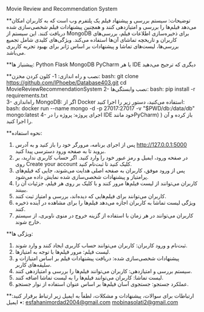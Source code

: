 Movie Review and Recommendation System

**توضیحات:
سیستم بررسی و پیشنهاد فیلم یک پلتفرم وب است که به کاربران امکان می‌دهد فیلم‌ها را بررسی و امتیازدهی کنند و همچنین پیشنهادات فیلم شخصی‌سازی شده دریافت کنند. این سیستم از MongoDB برای ذخیره‌سازی اطلاعات فیلم، بررسی‌های کاربران و تاریخچه تماشای آن‌ها استفاده می‌کند. ویژگی‌های کلیدی شامل تجمیع بررسی‌ها، لیست‌های تماشا و پیشنهادات بر اساس ژانر برای بهبود تجربه کاربری می‌باشد.

**پیشنیاز ها:
Python
Flask
MongoDB
PyCharm  یا هر IDE دیگری که ترجیح می‌دهید

**نصب و راه اندازی:
1- کلون کردن مخزن:
bash:
git clone https://github.com/IPhoebe/Database403.git 
cd MovieReviewRecommendationSystem 
2-	نصب وابستگی‌ها:
bash:
pip install -r requirements.txt  
3-	راه‌اندازی MongoDB:
اگر از Docker استفاده می‌کنید، دستور زیر را اجرا کنید:
bash:
docker run --name mongo -d -p 27017:27017 -v "$PWD/db:/data/db" mongo:latest
4-	اجرای پروژه:
پروژه را در IDE خود مانندPyCharm) ) باز کرده و آن را اجرا کنید.

**نحوه استفاده:
1.	پس از اجرای برنامه، مرورگر خود را باز کنید و به آدرس http://127.0.0.1:5000 بروید تا به صفحه ورود دسترسی پیدا کنید.
2.	در صفحه ورود، ایمیل و رمز عبور خود را وارد کنید. اگر حساب کاربری ندارید، بر روی Create your account کلیک کنید تا ثبت‌نام کنید.
3.	پس از ورود موفق، کاربران به صفحه اصلی هدایت می‌شوند، جایی که فیلم‌های پرامتیاز و پیشنهادات شخصی‌سازی شده نمایش داده می‌شود.
4.	کاربران می‌توانند از لیست فیلم‌ها مرور کنند و با کلیک بر روی هر فیلم، جزئیات آن را ببینند.
5.	کاربران می‌توانند برای فیلم‌هایی که دیده‌اند، بررسی و امتیاز ثبت کنند.
6.	ویژگی لیست تماشا به کاربران اجازه می‌دهد فیلم‌ها را برای مشاهده در آینده ذخیره کنند.
7.	کاربران می‌توانند در هر زمان با استفاده از گزینه خروج در منوی ناوبری، از سیستم خارج شوند.

**ویژگی ها:
1.	ثبت‌نام و ورود کاربران: کاربران می‌توانند حساب کاربری ایجاد کنند و وارد شوند.
2.	لیست فیلم: مرور فیلم‌ها با توجه به امتیازها.
3.	پیشنهادات شخصی‌سازی شده: دریافت پیشنهادات فیلم بر اساس امتیازات و سلیقه‌های کاربر.
4.	سیستم بررسی و امتیازدهی: کاربران می‌توانند فیلم‌ها را بررسی و امتیازدهی کنند.
5.	لیست تماشا: کاربران می‌توانند فیلم‌ها را به لیست تماشا اضافه کنند.
6.	عملکرد جستجو: جستجوی آسان فیلم‌ها بر اساس عنوان استفاده از نوار جستجو.

**ارتباطات
برای سوالات، پیشنهادات و مشکلات، لطفاً به ایمیل زیر ارتباط برقرار کنید:
•	ایمیل:
esfahanimordad2004@gmail.com
mobinasolati2@gmail.com
